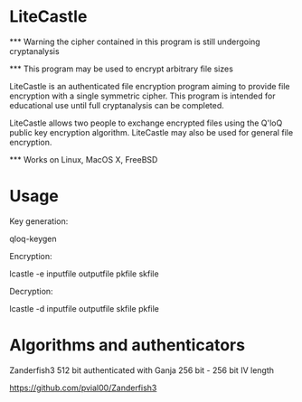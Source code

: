 # LiteCastle

*** Warning the cipher contained in this program is still undergoing cryptanalysis

*** This program may be used to encrypt arbitrary file sizes

LiteCastle is an authenticated file encryption program aiming to provide file encryption with a single symmetric cipher.  This program is intended for educational use until full cryptanalysis can be completed.

LiteCastle allows two people to exchange encrypted files using the Q'loQ public key encryption algorithm.  LiteCastle may also be used for general file encryption.

*** Works on Linux, MacOS X, FreeBSD

# Usage

Key generation:

qloq-keygen

Encryption:

lcastle -e inputfile outputfile pkfile skfile

Decryption:

lcastle -d inputfile outputfile skfile pkfile

# Algorithms and authenticators

Zanderfish3 512 bit authenticated with Ganja 256 bit - 256 bit IV length

https://github.com/pvial00/Zanderfish3
